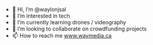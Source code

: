 - 👋 Hi, I’m @waylonjsal
- 👀 I’m interested in tech
- 🌱 I’m currently learning drones / videography
- 💞️ I’m looking to collaborate on crowdfunding projects
- 📫 How to reach me www.waymedia.ca

<!---
waylonjsal/waylonjsal is a ✨ special ✨ repository because its `README.md` (this file) appears on your GitHub profile.
You can click the Preview link to take a look at your changes.
--->

